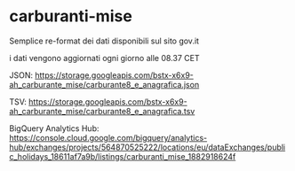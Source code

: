 # carburanti-mise
Semplice re-format dei dati disponibili sul sito  gov.it

i dati vengono aggiornati ogni giorno alle 08.37 CET

JSON: https://storage.googleapis.com/bstx-x6x9-ah_carburante_mise/carburante8_e_anagrafica.json

TSV: https://storage.googleapis.com/bstx-x6x9-ah_carburante_mise/carburante8_e_anagrafica.tsv

BigQuery Analytics Hub: https://console.cloud.google.com/bigquery/analytics-hub/exchanges/projects/564870525222/locations/eu/dataExchanges/public_holidays_18611af7a9b/listings/carburanti_mise_1882918624f
